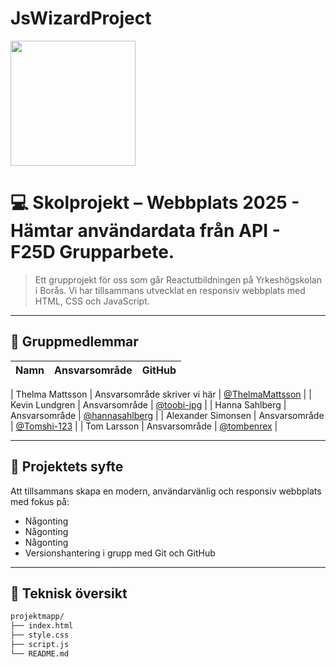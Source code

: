 # JsWizardProject

<img src="https://avatars.githubusercontent.com/u/207596941?s=400&u=9dfaaaa26c2964be8ef832d9259e938a6efd5d46&v=4" width="200"/>

# 💻 Skolprojekt – Webbplats 2025 - Hämtar användardata från API - F25D Grupparbete. 

> Ett grupprojekt för oss som går Reactutbildningen på Yrkeshögskolan i Borås. Vi har tillsammans utvecklat en responsiv webbplats med HTML, CSS och JavaScript.

---

## 👥 Gruppmedlemmar

| Namn | Ansvarsområde | GitHub |
|------|----------------|--------|

| Thelma Mattsson | Ansvarsområde skriver vi här | [@ThelmaMattsson](https://github.com/ThelmaMattsson) |
| Kevin Lundgren | Ansvarsområde | [@toobi-jpg](https://github.com/toobi-jpg) |
| Hanna Sahlberg | Ansvarsområde | [@hannasahlberg](https://github.com/hannasahlberg) |
| Alexander Simonsen | Ansvarsområde | [@Tomshi-123](https://github.com/Tomshi-123) |
| Tom Larsson | Ansvarsområde | [@tombenrex](https://github.com/tombenrex) |

---

## 🚀 Projektets syfte
Att tillsammans skapa en modern, användarvänlig och responsiv webbplats med fokus på:

- Någonting
- Någonting
- Någonting
- Versionshantering i grupp med Git och GitHub

---

## 🧱 Teknisk översikt

```bash
projektmapp/
├── index.html
├── style.css
├── script.js
└── README.md
